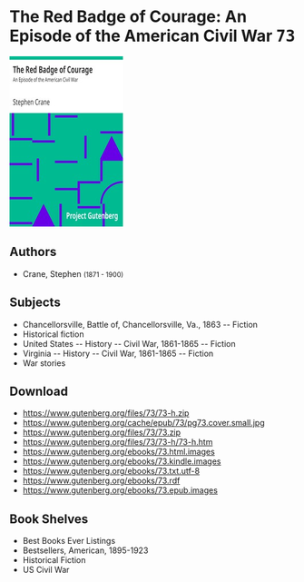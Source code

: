 # The Red Badge of Courage: An Episode of the American Civil War <kbd>73</kbd>

![](./cover.medium.jpg "")

## Authors


 - Crane, Stephen <small>(1871 - 1900)</small>

## Subjects


 - Chancellorsville, Battle of, Chancellorsville, Va., 1863 -- Fiction
 - Historical fiction
 - United States -- History -- Civil War, 1861-1865 -- Fiction
 - Virginia -- History -- Civil War, 1861-1865 -- Fiction
 - War stories

## Download


 - https://www.gutenberg.org/files/73/73-h.zip
 - https://www.gutenberg.org/cache/epub/73/pg73.cover.small.jpg
 - https://www.gutenberg.org/files/73/73.zip
 - https://www.gutenberg.org/files/73/73-h/73-h.htm
 - https://www.gutenberg.org/ebooks/73.html.images
 - https://www.gutenberg.org/ebooks/73.kindle.images
 - https://www.gutenberg.org/ebooks/73.txt.utf-8
 - https://www.gutenberg.org/ebooks/73.rdf
 - https://www.gutenberg.org/ebooks/73.epub.images

## Book Shelves


 - Best Books Ever Listings
 - Bestsellers, American, 1895-1923
 - Historical Fiction
 - US Civil War
